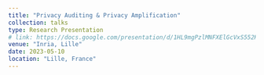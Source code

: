 ```yaml
---
title: "Privacy Auditing & Privacy Amplification"
collection: talks
type: Research Presentation
# link: https://docs.google.com/presentation/d/1HL9mgPzlMNFXElGcVxS552Ksqc2LDefSBJoqexNQm74/edit?usp=sharing
venue: "Inria, Lille"
date: 2023-05-10
location: "Lille, France"
---
```

